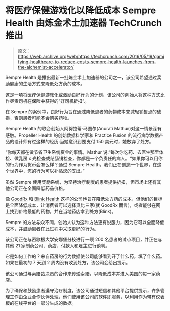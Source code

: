 # 将医疗保健游戏化以降低成本 Sempre Health 由炼金术士加速器 TechCrunch 推出

> 原文：<https://web.archive.org/web/https://techcrunch.com/2016/05/19/gamifying-healthcare-to-reduce-costs-sempre-health-launches-from-the-alchemist-accelerator/>

Sempre Health 是推出最新一批炼金术士加速器的公司之一，该公司希望通过奖励健康的生活方式来降低处方药的成本。

这是一项将医疗保健游戏化或激励良好行为的计划，该公司的创始人将这种方式比作尽责司机在保险中获得的“好司机折扣”。

在 Sempre 的案例中，良好行为旨在通过降低患者的药物成本来减轻销售点的破损，否则患者可能不会购买药物。

Sempre Health 的联合创始人阿努拉蒂·马图尔(Anurati Mathur)对这一情景深有感触。Propeller Health 的创始数据科学家和 Practice Fusion 的流行病学数据产品的设计师有过这样的经历:当她意识到要支付 150 美元时，她放弃了处方。

“你每天都在做节省卫生系统资金的事情。Mathur 说:“每次你吃药、去医生那里体检、做乳房 x 光检查或结肠镜检查，你都是一个负责任的病人。“如果你可以用你的行为作为货币会怎么样？通过 Sempre Health，我们正在创造一个世界，在这个世界中，您的行为可以补贴您的支出。”

虽然 Sempre 使用奖励系统，为坚持治疗制度的患者提供折扣，但市场上还有其他公司正在全面降低药品价格。

像 [GoodRx](https://web.archive.org/web/20221007113054/http://www.goodrx.com/?version=meter+at+0&module=meter-Links&pgtype=article&contentId=&mediaId=&referrer=https%3A%2F%2Fwww.google.com%2F&priority=true&action=click&contentCollection=meter-links-click) 和 [Blink Health](https://web.archive.org/web/20221007113054/https://www.blinkhealth.com/?version=meter+at+0&module=meter-Links&pgtype=article&contentId=&mediaId=&referrer=https%3A%2F%2Fwww.google.com%2F&priority=true&action=click&contentCollection=meter-links-click) 这样的公司也旨在降低处方药的成本，但他们的目标是全面降低成本，让消费者可以选择货比三家(就 GoodRx 而言)，或者能够在网上找到价格最低的药物，并在当地药店拿到处方(Blink)。

Sempre 的方法与众不同，创始人认为这种方法更有说服力，因为它可以全面降低成本，并鼓励患者在此过程中采取更好的行为。

该公司正在与密歇根大学安娜堡分校进行一项 200 名患者的试点项目，并正在与其他 21 家制药公司、药店、付款人和雇主进行谈判。

它是如何工作的？来自药房的行为数据使公司能够看到开了什么药，填了什么药。如果在最初的 7 天到 2 周内没有收到处方，该公司会给出提示。

该公司通过与索赔裁决员的合作来传递索赔，以降低成本并进入美国的每一家药店。

为了确保和鼓励患者遵守治疗制度，该公司通过短信和其他平台提供提示，许多管理工作由企业合作伙伴处理，他们使用该公司的软件即服务，以利用作为带有仪表板的在线平台的一部分生成的数据。